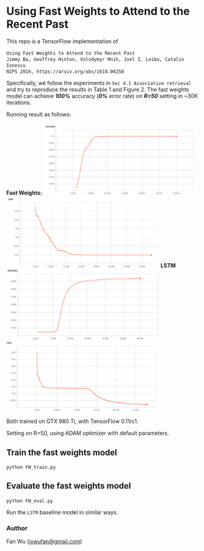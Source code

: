 # Using Fast Weights to Attend to the Recent Past

This repo is a TensorFlow implementation of
```
Using Fast Weights to Attend to the Recent Past
Jimmy Ba, Geoffrey Hinton, Volodymyr Mnih, Joel Z. Leibo, Catalin Ionescu
NIPS 2016, https://arxiv.org/abs/1610.06258
```


Specifically, we follow the experiments in `Sec 4.1 Associative retrieval` and try to reproduce the results in Table 1 and Figure 2.
The fast weights model can achieve ***100%*** accuracy (***0%*** error rate) on ***R=50*** setting in ~30K iterations. 

Running result as follows:

**Fast Weights:**
<img src="chart/FW_accuracy.png" width="400">
<img src="chart/FW_cost.png" width="400">
**LSTM**
<img src="chart/LSTM_accuracy.png" width="400">
<img src="chart/LSTM_cost.png" width="400">

Both trained on GTX 980 Ti, with TensorFlow 0.11rc1.

Setting on R=50, using ADAM optimizer with default parameters.

## Train the fast weights model
```
python FW_train.py
```

## Evaluate the fast weights model
```
python FW_eval.py
```

Run the `LSTM` baseline model in similar ways.

### Author
Fan Wu (jxwufan@gmail.com)
